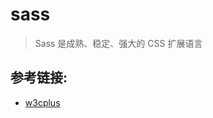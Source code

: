 # sass

> Sass 是成熟、稳定、强大的 CSS 扩展语言

## 参考链接:
- [w3cplus](http://www.w3cplus.com/sassguide/syntax.html)
